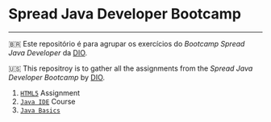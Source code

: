 # Spread Java Developer Bootcamp
***

🇧🇷 Este repositório é para agrupar os exercícios do _Bootcamp Spread Java Developer_ da [DIO](www.dio.me).

🇺🇸 This repositroy is to gather all the assignments from the _Spread Java Developer Bootcamp_ by [DIO](www.dio.me).


1. [`HTML5`](https://github.com/scatteredsky/spread-java-developer/tree/master/html5) Assignment
2. [`Java IDE`](https://github.com/scatteredsky/spread-java-developer/tree/master/java-ide-course) Course
3. [`Java Basics`](https://github.com/scatteredsky/spread-java-developer/tree/master/java-basics)

